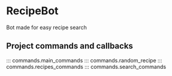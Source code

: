 # RecipeBot

Bot made for easy recipe search

## Project commands and callbacks

::: commands.main_commands
::: commands.random_recipe
::: commands.recipes_commands
::: commands.search_commands
